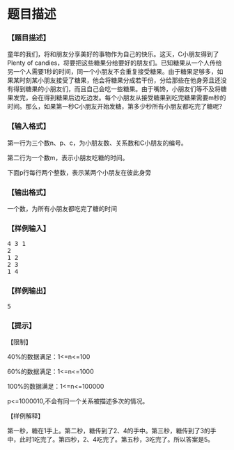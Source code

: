 # 题目描述


<h3>
【题目描述】
</h3>
<p>
童年的我们，将和朋友分享美好的事物作为自己的快乐。这天，C小朋友得到了Plenty of candies，将要把这些糖果分给要好的朋友们。已知糖果从一个人传给另一个人需要1秒的时间，同一个小朋友不会重复接受糖果。由于糖果足够多，如果某时刻某小朋友接受了糖果，他会将糖果分成若干份，分给那些在他身旁且还没有得到糖果的小朋友们，而且自己会吃一些糖果。由于嘴馋，小朋友们等不及将糖果发完，会在得到糖果后边吃边发。每个小朋友从接受糖果到吃完糖果需要m秒的时间。那么，如果第一秒C小朋友开始发糖，第多少秒所有小朋友都吃完了糖呢?
</p>
<h3>
【输入格式】
</h3>
<p>
第一行为三个数n、p、c，为小朋友数、关系数和C小朋友的编号。
</p>
<p>
第二行为一个数m，表示小朋友吃糖的时间。
</p>
<p>
下面p行每行两个整数，表示某两个小朋友在彼此身旁
</p>
<h3>
【输出格式】
</h3>
<p>
一个数，为所有小朋友都吃完了糖的时间
</p>
<h3>
【样例输入】
</h3>
<pre>4 3 1
2
1 2
2 3
1 4
</pre>
<h3>
【样例输出】
</h3>
<pre>5</pre>
<h3>
【提示】
</h3>
<p>
【限制】
</p>
<p>
40%的数据满足：1&lt;=n&lt;=100
</p>
<p>
60%的数据满足：1&lt;=n&lt;=1000
</p>
<p>
100%的数据满足：1&lt;=n&lt;=100000
</p>
<p>
p&lt;=1000010,不会有同一个关系被描述多次的情况。
</p>
<p>
【样例解释】
</p>
<p>
第一秒，糖在1手上。第二秒，糖传到了2、4的手中。第三秒，糖传到了3的手中，此时1吃完了。第四秒，2、4吃完了。第五秒，3吃完了。所以答案是5。
</p>
